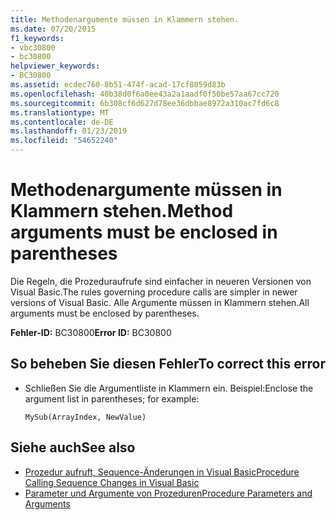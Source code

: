 ```yaml
---
title: Methodenargumente müssen in Klammern stehen.
ms.date: 07/20/2015
f1_keywords:
- vbc30800
- bc30800
helpviewer_keywords:
- BC30800
ms.assetid: ecdec760-8b51-474f-acad-17cf8059d83b
ms.openlocfilehash: 40b38d0f6a0ee43a2a1aadf0f50be57aa67cc720
ms.sourcegitcommit: 6b308cf6d627d78ee36dbbae8972a310ac7fd6c8
ms.translationtype: MT
ms.contentlocale: de-DE
ms.lasthandoff: 01/23/2019
ms.locfileid: "54652240"
---
```

# <a name="method-arguments-must-be-enclosed-in-parentheses"></a><span data-ttu-id="e2558-102">Methodenargumente müssen in Klammern stehen.</span><span class="sxs-lookup"><span data-stu-id="e2558-102">Method arguments must be enclosed in parentheses</span></span>
<span data-ttu-id="e2558-103">Die Regeln, die Prozeduraufrufe sind einfacher in neueren Versionen von Visual Basic.</span><span class="sxs-lookup"><span data-stu-id="e2558-103">The rules governing procedure calls are simpler in newer versions of Visual Basic.</span></span> <span data-ttu-id="e2558-104">Alle Argumente müssen in Klammern stehen.</span><span class="sxs-lookup"><span data-stu-id="e2558-104">All arguments must be enclosed by parentheses.</span></span>  
  
 <span data-ttu-id="e2558-105">**Fehler-ID:** BC30800</span><span class="sxs-lookup"><span data-stu-id="e2558-105">**Error ID:** BC30800</span></span>  
  
## <a name="to-correct-this-error"></a><span data-ttu-id="e2558-106">So beheben Sie diesen Fehler</span><span class="sxs-lookup"><span data-stu-id="e2558-106">To correct this error</span></span>  
  
-   <span data-ttu-id="e2558-107">Schließen Sie die Argumentliste in Klammern ein. Beispiel:</span><span class="sxs-lookup"><span data-stu-id="e2558-107">Enclose the argument list in parentheses; for example:</span></span>  
  
    ```  
    MySub(ArrayIndex, NewValue)  
    ```  
  
## <a name="see-also"></a><span data-ttu-id="e2558-108">Siehe auch</span><span class="sxs-lookup"><span data-stu-id="e2558-108">See also</span></span>
- [<span data-ttu-id="e2558-109">Prozedur aufruft, Sequence-Änderungen in Visual Basic</span><span class="sxs-lookup"><span data-stu-id="e2558-109">Procedure Calling Sequence Changes in Visual Basic</span></span>](https://msdn.microsoft.com/library/4ef1eea6-36cb-4b97-a31b-9ba65e46a9fd)
- [<span data-ttu-id="e2558-110">Parameter und Argumente von Prozeduren</span><span class="sxs-lookup"><span data-stu-id="e2558-110">Procedure Parameters and Arguments</span></span>](../../visual-basic/programming-guide/language-features/procedures/procedure-parameters-and-arguments.md)
